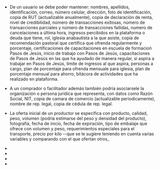 

- De un usuario se debe poder mantener: nombres, apellidos, identificación,
  correo, número celular, dirección, foto de identificación, copia de RUT 
  (actualizable anualmente), copia de declaración de renta, nivel de credibilidad,
  número de transacciones exitosas, número de transacciones parciales y número
  de transacciones fallidas, numero de cancelaciones a última hora, ingresos 
  percibidos en la plataforma o deuda que tiene, rol, iglesia anabautista
  a la que asiste, copia de recomendación pastoral que certifica que ofrenda
  regularmente y porcentaje, certificaciones de capacitaciones en escuela de
  formacioń Pasos de Jesús, inicio de trabajo con Pasos de Jesús, capacitaciones
  de Pasos de Jesús en las que ha ayudado de manera regular, si aspira a 
  trabajar en Pasos de Jesús, límite de ingresos al que aspira, personas
  a cargo, plan de porcentaje para ofrenda mensuale para iglesia, plan de 
  porcentaje mensual para ahorro, bitácora de actividades que ha realizado en 
  plataforma.
- A un comprador o facilitador además también podría asociarsele la organización
  o persona jurídica que representa, con datos como Razón Social, NIT, copia de 
  camara de comercio (actualizable periodicamente), nombre de rep. legal,
  copia de cédula de rep. legal.

- La oferta inicial de un productor se especifica con producto, calidad, peso, 
  volumen (podría estimarse del peso y densidad del producto),  fotografía, 
  fecha de inicio, fecha de expiración, tipo de embalaje que ofrece con volumen 
  y peso, requerimientos especiales para el transporte, precio 
  por kilo --que se le sugiere teniendo en cuenta varias variables 
  y comparando con el que ofertan otros,.

- 
- 
- 
- 
